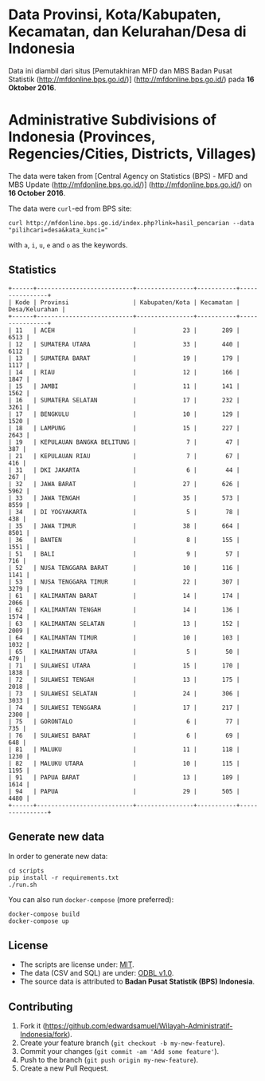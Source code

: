 # Data Provinsi, Kota/Kabupaten, Kecamatan, dan Kelurahan/Desa di Indonesia

Data ini diambil dari situs
[Pemutakhiran MFD dan MBS Badan Pusat Statistik (http://mfdonline.bps.go.id/)]
(http://mfdonline.bps.go.id/)
pada **16 Oktober 2016**.

# Administrative Subdivisions of Indonesia (Provinces, Regencies/Cities, Districts, Villages)

The data were taken from
[Central Agency on Statistics (BPS) - MFD and MBS Update (http://mfdonline.bps.go.id/)]
(http://mfdonline.bps.go.id/)
on **16 October 2016**.

The data were `curl`-ed from BPS site:

```
curl http://mfdonline.bps.go.id/index.php?link=hasil_pencarian --data "pilihcari=desa&kata_kunci="
```

with `a`, `i`, `u`, `e` and `o` as the keywords.

## Statistics

```
+------+---------------------------+----------------+-----------+----------------+
| Kode | Provinsi                  | Kabupaten/Kota | Kecamatan | Desa/Kelurahan |
+------+---------------------------+----------------+-----------+----------------+
| 11   | ACEH                      |             23 |       289 |           6513 |
| 12   | SUMATERA UTARA            |             33 |       440 |           6112 |
| 13   | SUMATERA BARAT            |             19 |       179 |           1117 |
| 14   | RIAU                      |             12 |       166 |           1847 |
| 15   | JAMBI                     |             11 |       141 |           1562 |
| 16   | SUMATERA SELATAN          |             17 |       232 |           3261 |
| 17   | BENGKULU                  |             10 |       129 |           1520 |
| 18   | LAMPUNG                   |             15 |       227 |           2643 |
| 19   | KEPULAUAN BANGKA BELITUNG |              7 |        47 |            387 |
| 21   | KEPULAUAN RIAU            |              7 |        67 |            416 |
| 31   | DKI JAKARTA               |              6 |        44 |            267 |
| 32   | JAWA BARAT                |             27 |       626 |           5962 |
| 33   | JAWA TENGAH               |             35 |       573 |           8559 |
| 34   | DI YOGYAKARTA             |              5 |        78 |            438 |
| 35   | JAWA TIMUR                |             38 |       664 |           8501 |
| 36   | BANTEN                    |              8 |       155 |           1551 |
| 51   | BALI                      |              9 |        57 |            716 |
| 52   | NUSA TENGGARA BARAT       |             10 |       116 |           1141 |
| 53   | NUSA TENGGARA TIMUR       |             22 |       307 |           3279 |
| 61   | KALIMANTAN BARAT          |             14 |       174 |           2066 |
| 62   | KALIMANTAN TENGAH         |             14 |       136 |           1574 |
| 63   | KALIMANTAN SELATAN        |             13 |       152 |           2009 |
| 64   | KALIMANTAN TIMUR          |             10 |       103 |           1032 |
| 65   | KALIMANTAN UTARA          |              5 |        50 |            479 |
| 71   | SULAWESI UTARA            |             15 |       170 |           1838 |
| 72   | SULAWESI TENGAH           |             13 |       175 |           2018 |
| 73   | SULAWESI SELATAN          |             24 |       306 |           3033 |
| 74   | SULAWESI TENGGARA         |             17 |       217 |           2300 |
| 75   | GORONTALO                 |              6 |        77 |            735 |
| 76   | SULAWESI BARAT            |              6 |        69 |            648 |
| 81   | MALUKU                    |             11 |       118 |           1230 |
| 82   | MALUKU UTARA              |             10 |       115 |           1195 |
| 91   | PAPUA BARAT               |             13 |       189 |           1614 |
| 94   | PAPUA                     |             29 |       505 |           4480 |
+------+---------------------------+----------------+-----------+----------------+
```

## Generate new data

In order to generate new data:

    cd scripts
    pip install -r requirements.txt
    ./run.sh

You can also run `docker-compose` (more preferred):

    docker-compose build
    docker-compose up

## License

* The scripts are license under: [MIT](license.md).
* The data (CSV and SQL) are under: [ODBL v1.0](odbl-10.md).
* The source data is attributed to **Badan Pusat Statistik (BPS) Indonesia**.

## Contributing

1. Fork it (https://github.com/edwardsamuel/Wilayah-Administratif-Indonesia/fork).
2. Create your feature branch (`git checkout -b my-new-feature`).
3. Commit your changes (`git commit -am 'Add some feature'`).
4. Push to the branch (`git push origin my-new-feature`).
5. Create a new Pull Request.
